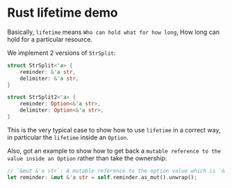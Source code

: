# Rust lifetime demo

Basically, `lifetime` means `Who can hold what for how long`, How long can hold for a particular resource.

We implement 2 versions of `StrSplit`:

```rust
struct StrSplit<'a> {
    reminder: &'a str,
    delimiter: &'a str,
}

struct StrSplit2<'a> {
    reminder: Option<&'a str>,
    delimiter: Option<&'a str>,
}
``` 

This is the very typical case to show how to use `lifetime` in a correct way, in particular the `lifetime` inside an `Option`.

Also, got an example to show how to get back a `mutable reference to the value inside an Option` rather than take the ownership:

```rust
// `&mut &'a str`: A mutable reference to the option value which is `&'a str` (a reference to a str with the specified lifetime)!!!
let reminder: &mut &'a str = self.reminder.as_mut().unwrap();
```
